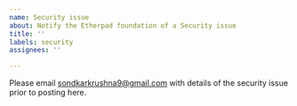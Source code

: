 ```yaml
---
name: Security issue
about: Notify the Etherpad foundation of a Security issue
title: ''
labels: security
assignees: ''

---
```


Please email sondkarkrushna9@gmail.com with details of the security issue prior to posting here.
